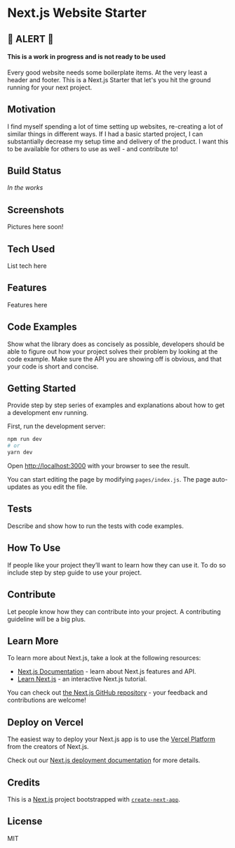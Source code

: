 # Next.js Website Starter

## 🚧 ALERT 🚧

#### This is a work in progress and is not ready to be used

Every good website needs some boilerplate items. At the very least a header and footer. This is a Next.js Starter that let's you hit the ground running for your next project.

## Motivation

I find myself spending a lot of time setting up websites, re-creating a lot of similar things in different ways. If I had a basic started project, I can substantially decrease my setup time and delivery of the product. I want this to be available for others to use as well - and contribute to!

## Build Status

_In the works_

## Screenshots

Pictures here soon!

## Tech Used

List tech here

## Features

Features here

## Code Examples

Show what the library does as concisely as possible, developers should be able to figure out how your project solves their problem by looking at the code example. Make sure the API you are showing off is obvious, and that your code is short and concise.

## Getting Started

Provide step by step series of examples and explanations about how to get a development env running.

First, run the development server:

```bash
npm run dev
# or
yarn dev
```

Open [http://localhost:3000](http://localhost:3000) with your browser to see the result.

You can start editing the page by modifying `pages/index.js`. The page auto-updates as you edit the file.

## Tests

Describe and show how to run the tests with code examples.

## How To Use

If people like your project they’ll want to learn how they can use it. To do so include step by step guide to use your project.

## Contribute

Let people know how they can contribute into your project. A contributing guideline will be a big plus.

## Learn More

To learn more about Next.js, take a look at the following resources:

-   [Next.js Documentation](https://nextjs.org/docs) - learn about Next.js features and API.
-   [Learn Next.js](https://nextjs.org/learn) - an interactive Next.js tutorial.

You can check out [the Next.js GitHub repository](https://github.com/vercel/next.js/) - your feedback and contributions are welcome!

## Deploy on Vercel

The easiest way to deploy your Next.js app is to use the [Vercel Platform](https://vercel.com/import?utm_medium=default-template&filter=next.js&utm_source=create-next-app&utm_campaign=create-next-app-readme) from the creators of Next.js.

Check out our [Next.js deployment documentation](https://nextjs.org/docs/deployment) for more details.

## Credits

This is a [Next.js](https://nextjs.org/) project bootstrapped with [`create-next-app`](https://github.com/vercel/next.js/tree/canary/packages/create-next-app).

## License

MIT
